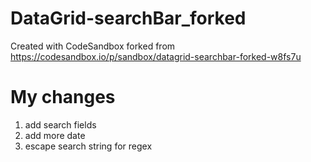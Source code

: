 # DataGrid-searchBar_forked
Created with CodeSandbox
forked from https://codesandbox.io/p/sandbox/datagrid-searchbar-forked-w8fs7u

# My changes
1. add search fields
2. add more date
3. escape search string for regex
